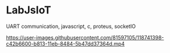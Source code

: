 # LabJsIoT
UART communication, javascript, c, proteus, socketIO

https://user-images.githubusercontent.com/81597105/118741398-c42b6600-b813-11eb-8484-5b47dd37364d.mp4

